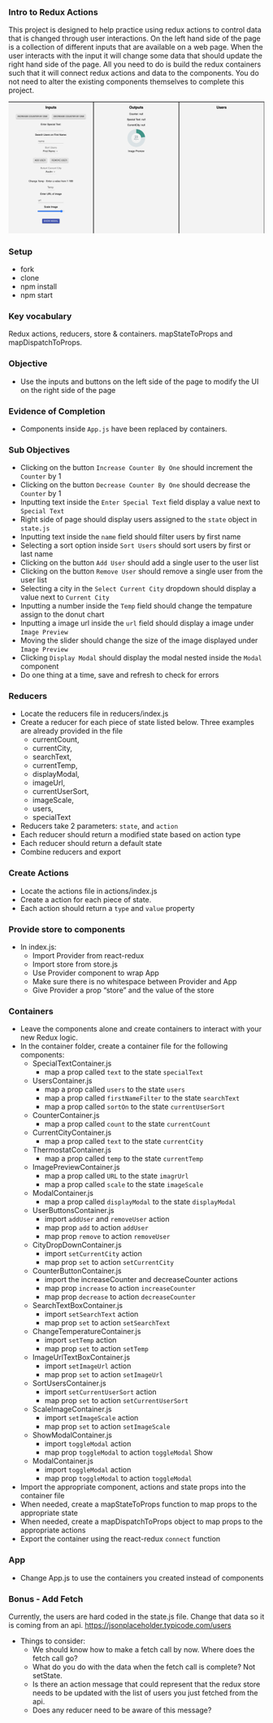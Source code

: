 
### Intro to Redux Actions
This project is designed to help practice using redux actions to control data that is changed through user interactions. On the left hand side of the page is a collection of different inputs that are available on a web page. When the user interacts with the input it will change some data that should update the right hand side of the page. All you need to do is build the redux containers such that it will connect redux actions and data to the components. You do not need to alter the existing components themselves to complete this project.

![screenshot1](/public/img/screenshot.png)

### Setup
* fork
* clone
* npm install
* npm start

### Key vocabulary
Redux actions, reducers, store & containers. mapStateToProps and mapDispatchToProps.

### Objective
* Use the inputs and buttons on the left side of the page to modify the UI on the right side of the page

### Evidence of Completion
* Components inside `App.js` have been replaced by containers.

### Sub Objectives
  * Clicking on the button `Increase Counter By One` should increment the `Counter` by 1
  * Clicking on the button `Decrease Counter By One` should decrease the `Counter` by 1
  * Inputting text inside the `Enter Special Text` field display a value next to `Special Text`
  * Right side of page should display users assigned to the `state` object in `state.js`
  * Inputting text inside the `name` field should filter users by first name
  * Selecting a sort option inside `Sort Users` should sort users by first or last name
  * Clicking on the button `Add User` should add a single user to the user list
  * Clicking on the button `Remove User` should remove a single user from the user list
  * Selecting a city in the `Select Current City` dropdown should display a value next to `Current City`
  * Inputting a number inside the `Temp` field should change the tempature assign to the donut chart
  * Inputting a image url inside the `url` field should display a image under `Image Preview`
  * Moving the slider should change the size of the image displayed under `Image Preview`
  * Clicking `Display Modal` should display the modal nested inside the `Modal` component
  * Do one thing at a time, save and refresh to check for errors


###  Reducers
  * Locate the reducers file in reducers/index.js
  * Create a reducer for each piece of state listed below. Three examples are already provided in the file
    * currentCount,
    * currentCity,
    * searchText,
    * currentTemp,
    * displayModal,
    * imageUrl,
    * currentUserSort,
    * imageScale,
    * users,
    * specialText
  * Reducers take 2 parameters: `state`, and `action`
  * Each reducer should return a modified state based on action type
  * Each reducer should return a default state
  * Combine reducers and export

### Create Actions
  * Locate the actions file in actions/index.js
  * Create a action for each piece of state.
  * Each action should return a `type` and `value` property

### Provide store to components
  * In index.js:
    * Import Provider from react-redux
    * Import store from store.js
    * Use Provider component to wrap App
    * Make sure there is no whitespace between Provider and App
    * Give Provider a prop “store” and the value of the store

### Containers
  * Leave the components alone and create containers to interact with your new Redux logic.
  * In the container folder, create a container file for the following components:
    * SpecialTextContainer.js
      * map a prop called `text` to the state `specialText`
    * UsersContainer.js
      * map a prop called `users` to the state `users`
      * map a prop called `firstNameFilter` to the state `searchText`
      * map a prop called `sortOn` to the state `currentUserSort`
    * CounterContainer.js
      * map a prop called `count` to the state `currentCount`
    * CurrentCityContainer.js
      * map a prop called `text` to the state `currentCity`
    * ThermostatContainer.js
      * map a prop called `temp` to the state `currentTemp`
    * ImagePreviewContainer.js
      * map a prop called `URL` to the state `imagrUrl`
      * map a prop called `scale` to the state `imageScale`
    * ModalContainer.js
      * map a prop called `displayModal` to the state `displayModal`
    * UserButtonsContainer.js
      * import `addUser` and `removeUser` action
      * map prop `add` to action `addUser`
      * map prop `remove` to action `removeUser`
    * CityDropDownContainer.js
      * import `setCurrentCity` action
      * map prop `set` to action `setCurrentCity`
    * CounterButtonContainer.js
      * import the increaseCounter and decreaseCounter actions
      * map prop `increase` to action `increaseCounter`
      * map prop `decrease` to action `decreaseCounter`
    * SearchTextBoxContainer.js
      * import `setSearchText` action
      * map prop `set` to action `setSearchText`
    * ChangeTemperatureContainer.js
      * import `setTemp` action
      * map prop `set` to action `setTemp`
    * ImageUrlTextBoxContainer.js
      * import `setImageUrl` action
      * map prop `set` to action `setImageUrl`
    * SortUsersContainer.js
      * import `setCurrentUserSort` action
      * map prop `set` to action `setCurrentUserSort`
    * ScaleImageContainer.js
      * import `setImageScale` action
      * map prop `set` to action `setImageScale`
    * ShowModalContainer.js
      * import `toggleModal` action
      * map prop `toggleModal` to action `toggleModal` Show
    * ModalContainer.js
      * import `toggleModal` action
      * map prop `toggleModal` to action `toggleModal`
  * Import the appropriate component, actions and state props into the container file
  * When needed, create a mapStateToProps function to map props to the appropriate state
  * When needed, create a mapDispatchToProps object to map props to the appropriate actions
  * Export the container using the react-redux `connect` function

### App
  * Change App.js to use the containers you created instead of components

### Bonus - Add Fetch
Currently, the users are hard coded in the state.js file. Change that data so it is coming from an api. https://jsonplaceholder.typicode.com/users
* Things to consider:
  * We should know how to make a fetch call by now. Where does the fetch call go? 
  * What do you do with the data when the fetch call is complete? Not setState.
  * Is there an action message that could represent that the redux store needs to be updated with the list of users you just fetched from the api.
  * Does any reducer need to be aware of this message?


